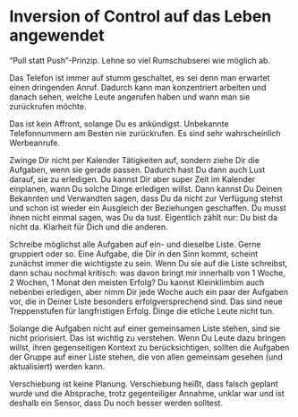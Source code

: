 # Inversion of Control auf das Leben angewendet

“Pull statt Push”-Prinzip. Lehne so viel Rumschubserei wie möglich ab.

Das Telefon ist immer auf  stumm geschaltet, es sei denn man erwartet einen dringenden Anruf. Dadurch kann man konzentriert arbeiten und danach sehen, welche Leute angerufen haben und wann man sie zurückrufen möchte.

Das ist kein Affront, solange Du es ankündigst. Unbekannte Telefonnummern am Besten nie zurückrufen. Es sind sehr wahrscheinlich Werbeanrufe.

Zwinge Dir nicht per Kalender Tätigkeiten auf, sondern ziehe Dir die Aufgaben, wenn sie gerade passen. Dadurch hast Du dann auch Lust darauf, sie zu erledigen. Du kannst Dir aber super Zeit im Kalender einplanen, wann Du solche Dinge erledigen willst. Dann kannst Du Deinen Bekannten und Verwandten sagen, dass Du da nicht zur Verfügung stehst und schon ist wieder ein Ausgleich der Beziehungen geschaffen. Du musst ihnen nicht einmal sagen, was Du da tust. Eigentlich zählt nur: Du bist da nicht da. Klarheit für Dich und die anderen.

Schreibe möglichst alle Aufgaben auf ein- und dieselbe Liste. Gerne gruppiert oder so. Eine Aufgabe, die Dir in den Sinn kommt, scheint zunächst immer die wichtigste zu sein. Wenn Du sie auf die Liste schreibst, dann schau nochmal kritisch: was davon bringt mir innerhalb von 1 Woche, 2 Wochen, 1 Monat den meisten Erfolg? Du kannst Kleinklimbim auch nebenbei  erledigen, aber nimm Dir jede Woche auch ein paar der Aufgaben vor, die in Deiner Liste besonders erfolgversprechend sind. Das sind neue Treppenstufen für langfristigen Erfolg. Dinge die etliche Leute nicht tun.

Solange die Aufgaben nicht auf einer gemeinsamen Liste stehen, sind sie nicht priorisiert. Das ist wichtig zu verstehen. Wenn Du Leute dazu bringen willst, ihren gegenseitigen Kontext zu berücksichtigen, sollten die Aufgaben der Gruppe auf einer Liste stehen, die von allen gemeinsam gesehen (und aktualisiert) werden kann.

Verschiebung ist keine Planung. Verschiebung heißt, dass falsch geplant wurde und die Absprache, trotz gegenteiliger Annahme, unklar war und ist deshalb ein Sensor, dass Du noch besser werden solltest.

